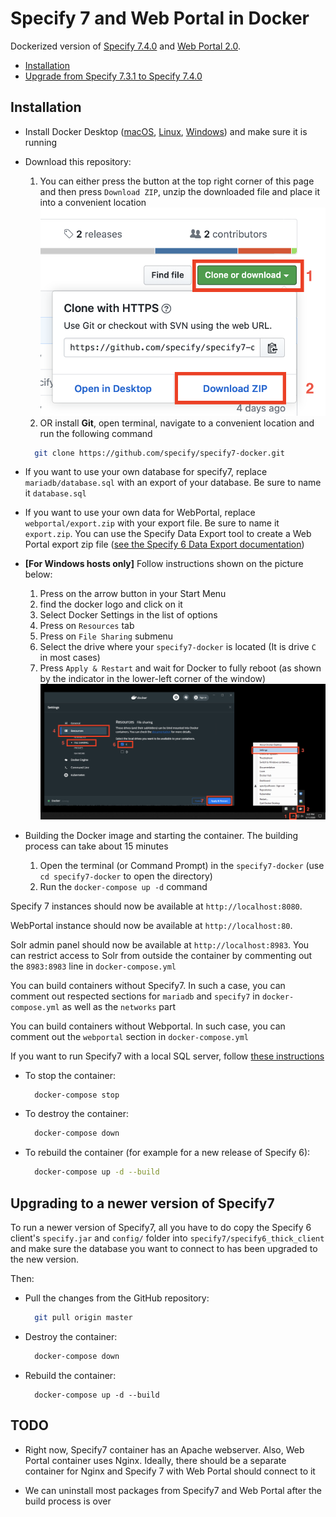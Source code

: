 # Specify 7 and Web Portal in Docker

Dockerized version of [Specify 7.4.0](https://github.com/specify/specify7) and [Web Portal 2.0](https://github.com/specify/webportal-installer).

- [Installation](#Installation)
- [Upgrade from Specify 7.3.1 to Specify 7.4.0](#upgrade-from-specify-731-to-specify-740)

## Installation

- Install Docker Desktop ([macOS](https://hub.docker.com/editions/community/docker-ce-desktop-mac/), [Linux](https://docs.docker.com/engine/install/ubuntu/), [Windows](https://hub.docker.com/editions/community/docker-ce-desktop-windows/)) and make sure it is running

- Download this repository:
  1. You can either press the button at the top right corner of this page and then press `Download ZIP`, unzip the downloaded file and place it into a convenient location
  ![](./src/download_link.png)
  1. OR install **Git**, open terminal, navigate to a convenient location and run the following command
  ```bash
    git clone https://github.com/specify/specify7-docker.git
  ```

- If you want to use your own database for specify7, replace `mariadb/database.sql` with an export of your database. Be sure to name it `database.sql`

- If you want to use your own data for WebPortal, replace `webportal/export.zip` with your export file. Be sure to name it `export.zip`. You can use the Specify Data Export tool to create a Web Portal export zip file ([see the Specify 6 Data Export documentation](https://www.sustain.specifysoftware.org/wp-content/uploads/2017/03/Using-the-Specify-Web-Portal.pdf))

- **[For Windows hosts only]** Follow instructions shown on the picture below:
  1. Press on the arrow button in your Start Menu
  1. find the docker logo and click on it
  1. Select Docker Settings in the list of options
  1. Press on `Resources` tab
  1. Press on `File Sharing` submenu
  1. Select the drive where your `specify7-docker` is located (It is drive `C` in most cases)
  1. Press `Apply & Restart` and wait for Docker to fully reboot (as shown by the indicator in the lower-left corner of the window)
  ![](./src/docker_settings.png)

- Building the Docker image and starting the container. The building process can take about 15 minutes
  1. Open the terminal (or Command Prompt) in the `specify7-docker` (use `cd specify7-docker` to open the directory)
  1. Run the `docker-compose up -d` command

Specify 7 instances should now be available at `http://localhost:8080`.
  
WebPortal instance should now be available at `http://localhost:80`.
  
Solr admin panel should now be available at `http://localhost:8983`. You can restrict access to Solr from outside the container by commenting out the `8983:8983` line in `docker-compose.yml`

You can build containers without Specify7. In such a case, you can comment out respected sections for `mariadb` and `specify7` in `docker-compose.yml` as well as the `networks` part
  
You can build containers without Webportal. In such case, you can comment out the `webportal` section in `docker-compose.yml`

If you want to run Specify7 with a local SQL server, follow [these instructions](https://github.com/specify/specify7-docker/tree/sp7_only)

- To stop the container:
  ```bash
    docker-compose stop
  ```
- To destroy the container:
  ```bash
    docker-compose down
  ```
- To rebuild the container (for example for a new release of Specify 6):
  ```bash
    docker-compose up -d --build
  ```


## Upgrading to a newer version of Specify7

To run a newer version of Specify7, all you have to do copy the Specify 6 client's `specify.jar` and `config/` folder into `specify7/specify6_thick_client` and make sure the database you want to connect to has been upgraded to the new version.

Then:

- Pull the changes from the GitHub repository:

  ```bash
    git pull origin master
  ```

- Destroy the container:

  ```bash
    docker-compose down
  ```

- Rebuild the container:

  ```
    docker-compose up -d --build
  ```

## TODO

- Right now, Specify7 container has an Apache webserver. Also, Web Portal container uses Nginx. Ideally, there should be a separate container for Nginx and Specify 7 with Web Portal should connect to it

- We can uninstall most packages from Specify7 and Web Portal after the build process is over
